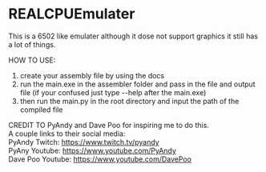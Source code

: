 # REALCPUEmulater
This is a 6502 like emulater although it dose not support graphics it still has a lot of things.

HOW TO USE:
1. create your assembly file by using the docs
2. run the main.exe in the assembler folder and pass in the file and output file (if your confused just type --help after the main.exe)
3. then run the main.py in the root directory and input the path of the compiled file


CREDIT TO PyAndy and Dave Poo for inspiring me to do this.<br>
A couple links to their social media:<br>
PyAndy Twitch: https://www.twitch.tv/pyandy<br>
PyAny Youtube: https://www.youtube.com/PyAndy<br>
Dave Poo Youtube: https://www.youtube.com/DavePoo
